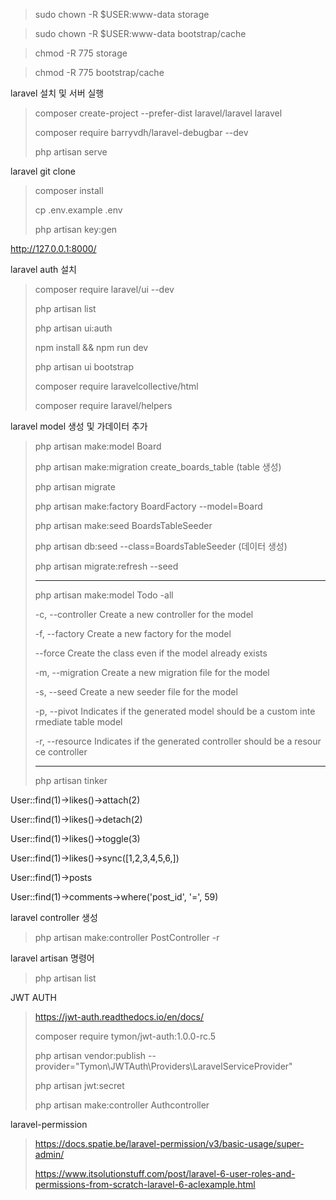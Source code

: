 > sudo chown -R $USER:www-data storage

> sudo chown -R $USER:www-data bootstrap/cache

> chmod -R 775 storage

> chmod -R 775 bootstrap/cache


laravel 설치 및 서버 실행
> composer create-project --prefer-dist laravel/laravel laravel
>
> composer require barryvdh/laravel-debugbar --dev
>
> php artisan serve

laravel git clone
> composer install
>
> cp .env.example .env
>
> php artisan key:gen

http://127.0.0.1:8000/

laravel auth 설치
> composer require laravel/ui --dev
>
> php artisan list
>
> php artisan ui:auth
>
> npm install && npm run dev
>
> php artisan ui bootstrap
>
> composer require laravelcollective/html
>
> composer require laravel/helpers
>
laravel model 생성 및 가데이터 추가
> php artisan make:model Board
>
> php artisan make:migration create_boards_table  (table 생성)
>
> php artisan migrate
>
> php artisan make:factory BoardFactory --model=Board
>
> php artisan make:seed BoardsTableSeeder
>
> php artisan db:seed --class=BoardsTableSeeder   (데이터 생성)
>
> php artisan migrate:refresh --seed
>
>  ------------------------------------
>
>php artisan make:model Todo -all
>
>-c, --controller Create a new controller for the model
>
>-f, --factory Create a new factory for the model
>
>--force Create the class even if the model already exists
>
>-m, --migration Create a new migration file for the model
>
>-s, --seed Create a new seeder file for the model
>
>-p, --pivot Indicates if the generated model should be a custom inte rmediate table model
>
>-r, --resource Indicates if the generated controller should be a resour ce controller
>
>  ------------------------------------
>
> php artisan tinker

User::find(1)->likes()->attach(2)

User::find(1)->likes()->detach(2)

User::find(1)->likes()->toggle(3)

User::find(1)->likes()->sync([1,2,3,4,5,6,])

User::find(1)->posts

User::find(1)->comments->where('post_id', '=', 59)

laravel controller 생성
> php artisan make:controller PostController -r


laravel artisan 명령어
> php artisan list

JWT AUTH
> https://jwt-auth.readthedocs.io/en/docs/
>
> composer require tymon/jwt-auth:1.0.0-rc.5
>
> php artisan vendor:publish --provider="Tymon\JWTAuth\Providers\LaravelServiceProvider"
>
> php artisan jwt:secret
>
> php artisan make:controller Authcontroller

laravel-permission
> https://docs.spatie.be/laravel-permission/v3/basic-usage/super-admin/
>
> https://www.itsolutionstuff.com/post/laravel-6-user-roles-and-permissions-from-scratch-laravel-6-aclexample.html
